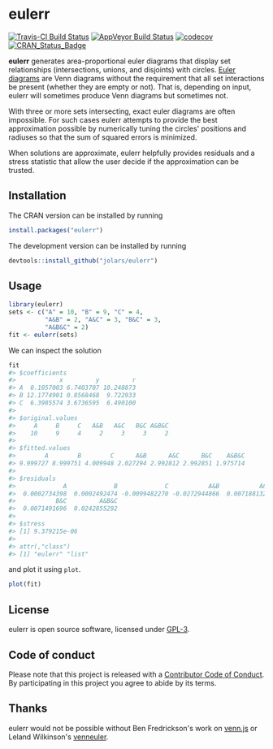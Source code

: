 
<!-- README.md is generated from README.Rmd. Please edit that file -->
eulerr
======

[![Travis-CI Build Status](https://travis-ci.org/jolars/eulerr.svg?branch=master)](https://travis-ci.org/jolars/eulerr) [![AppVeyor Build Status](https://ci.appveyor.com/api/projects/status/github/jolars/eulerr?branch=master&svg=true)](https://ci.appveyor.com/project/jolars/eulerr) [![codecov](https://codecov.io/gh/jolars/eulerr/branch/master/graph/badge.svg)](https://codecov.io/gh/jolars/eulerr) [![CRAN\_Status\_Badge](http://www.r-pkg.org/badges/version/eulerr)](https://cran.r-project.org/package=eulerr)

**eulerr** generates area-proportional euler diagrams that display set relationships (intersections, unions, and disjoints) with circles. [Euler diagrams](https://en.wikipedia.org/wiki/Euler_diagram) are Venn diagrams without the requirement that all set interactions be present (whether they are empty or not). That is, depending on input, eulerr will sometimes produce Venn diagrams but sometimes not.

With three or more sets intersecting, exact euler diagrams are often impossible. For such cases eulerr attempts to provide the best approximation possible by numerically tuning the circles' positions and radiuses so that the sum of squared errors is minimized.

When solutions are approximate, eulerr helpfully provides residuals and a stress statistic that allow the user decide if the approximation can be trusted.

Installation
------------

The CRAN version can be installed by running

``` r
install.packages("eulerr")
```

The development version can be installed by running

``` r
devtools::install_github("jolars/eulerr")
```

Usage
-----

``` r
library(eulerr)
sets <- c("A" = 10, "B" = 9, "C" = 4,
          "A&B" = 2, "A&C" = 3, "B&C" = 3,
          "A&B&C" = 2)
fit <- eulerr(sets)
```

We can inspect the solution

``` r
fit
#> $coefficients
#>            x         y         r
#> A  0.1057003 6.7403707 10.248873
#> B 12.1774901 0.8568468  9.722933
#> C  6.3985574 3.6736595  6.490100
#> 
#> $original.values
#>     A     B     C   A&B   A&C   B&C A&B&C 
#>    10     9     4     2     3     3     2 
#> 
#> $fitted.values
#>        A        B        C      A&B      A&C      B&C    A&B&C 
#> 9.999727 8.999751 4.009948 2.027294 2.992812 2.992851 1.975714 
#> 
#> $residuals
#>             A             B             C           A&B           A&C 
#>  0.0002734398  0.0002492474 -0.0099482270 -0.0272944866  0.0071881326 
#>           B&C         A&B&C 
#>  0.0071491696  0.0242855292 
#> 
#> $stress
#> [1] 9.379215e-06
#> 
#> attr(,"class")
#> [1] "eulerr" "list"
```

and plot it using `plot`.

``` r
plot(fit)
```

License
-------

eulerr is open source software, licensed under [GPL-3](LICENSE).

Code of conduct
---------------

Please note that this project is released with a [Contributor Code of Conduct](CONDUCT.md). By participating in this project you agree to abide by its terms.

Thanks
------

eulerr would not be possible without Ben Fredrickson's work on [venn.js](http://www.benfrederickson.com) or Leland Wilkinson's [venneuler](https://cran.r-project.org/package=venneuler).
